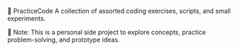 🧪 PracticeCode
A collection of assorted coding exercises, scripts, and small experiments.

🧠 Note: This is a personal side project to explore concepts, practice problem-solving, and prototype ideas.
